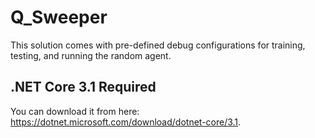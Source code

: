 # Q_Sweeper

This solution comes with pre-defined debug configurations for training, testing, and running the random agent.

## .NET Core 3.1 Required

You can download it from here: https://dotnet.microsoft.com/download/dotnet-core/3.1.
 
